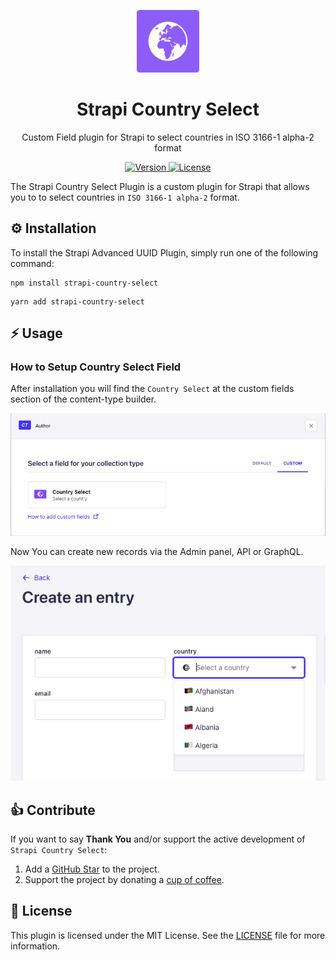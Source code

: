 <p align="center">
     <img src="./docs/screenshots/strapi-country-select.png" alt="Country Select" width="100">
</p>

<h1 align="center">
  Strapi Country Select
</h1>

<p align="center">Custom Field plugin for Strapi to select countries in ISO 3166-1 alpha-2 format</p>

<p align="center">
  <a href="https://www.npmjs.com/package/strapi-country-select">
    <img src="https://img.shields.io/npm/v/strapi-country-select" alt="Version">
    <img src="https://img.shields.io/npm/l/strapi-country-select" alt="License">
  </a>
</p>

The Strapi Country Select Plugin is a custom plugin for Strapi that allows you to to select countries in `ISO 3166-1 alpha-2` format.

## ⚙️ Installation

To install the Strapi Advanced UUID Plugin, simply run one of the following command:

```
npm install strapi-country-select
```

```
yarn add strapi-country-select
```

## ⚡️ Usage

### How to Setup Country Select Field

After installation you will find the `Country Select` at the custom fields section of the content-type builder.

![strapi country select](./docs/screenshots/screenshot-1.png)

Now You can create new records via the Admin panel, API or GraphQL.

![strapi country select](./docs/screenshots/screenshot-2.png)

## 👍 Contribute

If you want to say **Thank You** and/or support the active development of `Strapi Country Select`:

1. Add a [GitHub Star](https://github.com/Dulajdeshan/strapi-country-select/stargazers) to the project.
2. Support the project by donating a [cup of coffee](https://buymeacoff.ee/dulajdeshan).

## 🧾 License

This plugin is licensed under the MIT License. See the [LICENSE](./LICENSE.md) file for more information.
